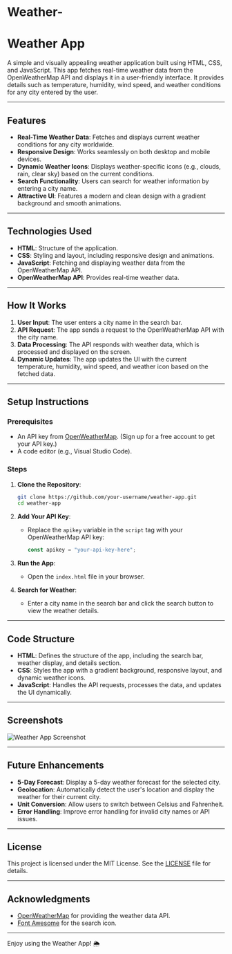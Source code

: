 # Weather-
# Weather App

A simple and visually appealing weather application built using HTML, CSS, and JavaScript. This app fetches real-time weather data from the OpenWeatherMap API and displays it in a user-friendly interface. It provides details such as temperature, humidity, wind speed, and weather conditions for any city entered by the user.

---

## Features

- **Real-Time Weather Data**: Fetches and displays current weather conditions for any city worldwide.
- **Responsive Design**: Works seamlessly on both desktop and mobile devices.
- **Dynamic Weather Icons**: Displays weather-specific icons (e.g., clouds, rain, clear sky) based on the current conditions.
- **Search Functionality**: Users can search for weather information by entering a city name.
- **Attractive UI**: Features a modern and clean design with a gradient background and smooth animations.

---

## Technologies Used

- **HTML**: Structure of the application.
- **CSS**: Styling and layout, including responsive design and animations.
- **JavaScript**: Fetching and displaying weather data from the OpenWeatherMap API.
- **OpenWeatherMap API**: Provides real-time weather data.

---

## How It Works

1. **User Input**: The user enters a city name in the search bar.
2. **API Request**: The app sends a request to the OpenWeatherMap API with the city name.
3. **Data Processing**: The API responds with weather data, which is processed and displayed on the screen.
4. **Dynamic Updates**: The app updates the UI with the current temperature, humidity, wind speed, and weather icon based on the fetched data.

---

## Setup Instructions

### Prerequisites

- An API key from [OpenWeatherMap](https://openweathermap.org/api). (Sign up for a free account to get your API key.)
- A code editor (e.g., Visual Studio Code).

### Steps

1. **Clone the Repository**:
   ```bash
   git clone https://github.com/your-username/weather-app.git
   cd weather-app
   ```

2. **Add Your API Key**:
   - Replace the `apikey` variable in the `script` tag with your OpenWeatherMap API key:
     ```javascript
     const apikey = "your-api-key-here";
     ```

3. **Run the App**:
   - Open the `index.html` file in your browser.

4. **Search for Weather**:
   - Enter a city name in the search bar and click the search button to view the weather details.

---

## Code Structure

- **HTML**: Defines the structure of the app, including the search bar, weather display, and details section.
- **CSS**: Styles the app with a gradient background, responsive layout, and dynamic weather icons.
- **JavaScript**: Handles the API requests, processes the data, and updates the UI dynamically.

---

## Screenshots

![Weather App Screenshot](screenshot.png)

---

## Future Enhancements

- **5-Day Forecast**: Display a 5-day weather forecast for the selected city.
- **Geolocation**: Automatically detect the user's location and display the weather for their current city.
- **Unit Conversion**: Allow users to switch between Celsius and Fahrenheit.
- **Error Handling**: Improve error handling for invalid city names or API issues.

---

## License

This project is licensed under the MIT License. See the [LICENSE](LICENSE) file for details.

---

## Acknowledgments

- [OpenWeatherMap](https://openweathermap.org/) for providing the weather data API.
- [Font Awesome](https://fontawesome.com/) for the search icon.

---


Enjoy using the Weather App! 🌦️
